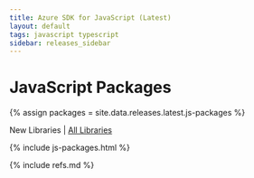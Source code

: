 ```yaml
---
title: Azure SDK for JavaScript (Latest)
layout: default
tags: javascript typescript
sidebar: releases_sidebar
---
```


# JavaScript Packages

{% assign packages = site.data.releases.latest.js-packages %}

New Libraries | [All Libraries](all/js.md)

{% include js-packages.html %}

{% include refs.md %}
